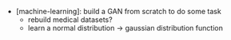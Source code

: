 

- [machine-learning]: build a GAN from scratch to do some task
    - rebuild medical datasets?
    - learn a normal distribution -> gaussian distribution function